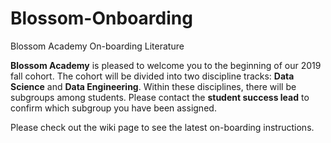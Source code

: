 # Blossom-Onboarding
Blossom Academy On-boarding Literature

**Blossom Academy** is pleased to welcome you to the beginning of our 2019 fall cohort.  The cohort will be divided into two discipline tracks: **Data Science** and **Data Engineering**.  Within these disciplines, there will be subgroups among students.  Please contact the **student success lead** to confirm which subgroup you have been assigned.

Please check out the wiki page to see the latest on-boarding instructions.
